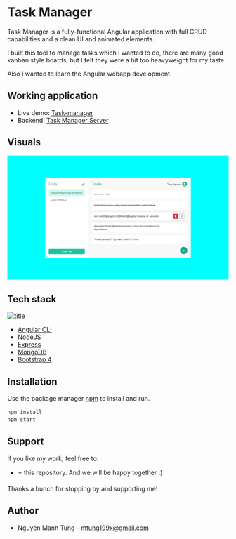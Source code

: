 ﻿# Task Manager

Task Manager is a fully-functional Angular application with full CRUD capabilities and a clean UI and animated elements. 

I built this tool to manage tasks which I wanted to do, there are many good kanban style boards, but I felt they were a bit too heavyweight for my taste. 

Also I wanted to learn the Angular webapp development.

## Working application

-  Live demo: [Task-manager](https://task-manager-17521236.vercel.app)
-  Backend: [Task Manager Server](https://github.com/17521236/task-manager-api)

## Visuals

![home-page](./images/screen-shoot/home-page.png)

## Tech stack
![title](https://encrypted-tbn0.gstatic.com/images?q=tbn:ANd9GcRe_rEImifYm836UZf0A9heLjvOxRJ-1x_iuw&usqp=CAU) 

- [Angular CLI](https://angular.io/)
- [NodeJS](https://nodejs.org/en/docs/)
- [Express](https://expressjs.com/)
- [MongoDB](https://www.mongodb.com/)
- [Bootstrap 4](https://getbootstrap.com/)
## Installation

Use the package manager [npm](https://www.npmjs.com/) to install and run.

```bash
npm install
npm start
```
## Support
If you like my work, feel free to:

- ⭐ this repository. And we will be happy together :)

Thanks a bunch for stopping by and supporting me!

## Author

- Nguyen Manh Tung - mtung199x@gmail.com

